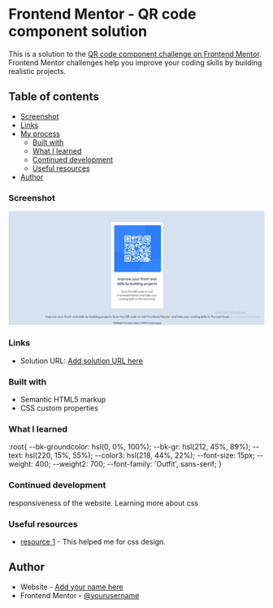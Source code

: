 # Frontend Mentor - QR code component solution

This is a solution to the [QR code component challenge on Frontend Mentor](https://www.frontendmentor.io/challenges/qr-code-component-iux_sIO_H). Frontend Mentor challenges help you improve your coding skills by building realistic projects. 

## Table of contents

  - [Screenshot](#screenshot)
  - [Links](#links)
- [My process](#my-process)
  - [Built with](#built-with)
  - [What I learned](#what-i-learned)
  - [Continued development](#continued-development)
  - [Useful resources](#useful-resources)
- [Author](#author)



### Screenshot

![](./images/Screenshot.png)

### Links

- Solution URL: [Add solution URL here](https://your-solution-url.com)


### Built with

- Semantic HTML5 markup
- CSS custom properties

### What I learned

:root{
    --bk-groundcolor: hsl(0, 0%, 100%);
    --bk-gr: hsl(212, 45%, 89%);
    --text: hsl(220, 15%, 55%);
    --color3: hsl(218, 44%, 22%);
    --font-size: 15px;
    --weight: 400;
    --weight2: 700;
    --font-family: 'Outfit', sans-serif;
}

### Continued development

responsiveness of the website. Learning more about css


### Useful resources

- [resource 1](https://www.w3schools.com/) - This helped me for css design. 

## Author

- Website - [Add your name here](https://faith-muema.netlify.app/)
- Frontend Mentor - [@yourusername](https://www.frontendmentor.io/profile/fay-muema)

